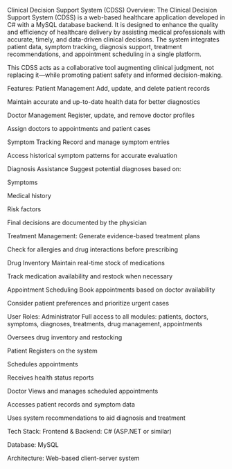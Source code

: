Clinical Decision Support System (CDSS)
Overview:
The Clinical Decision Support System (CDSS) is a web-based healthcare application developed in C# with a MySQL database backend. It is designed to enhance the quality and efficiency of healthcare delivery by assisting medical professionals with accurate, timely, and data-driven clinical decisions. The system integrates patient data, symptom tracking, diagnosis support, treatment recommendations, and appointment scheduling in a single platform.

This CDSS acts as a collaborative tool augmenting clinical judgment, not replacing it—while promoting patient safety and informed decision-making.

Features:
Patient Management
Add, update, and delete patient records

Maintain accurate and up-to-date health data for better diagnostics

Doctor Management
Register, update, and remove doctor profiles

Assign doctors to appointments and patient cases

Symptom Tracking
Record and manage symptom entries

Access historical symptom patterns for accurate evaluation

Diagnosis Assistance
Suggest potential diagnoses based on:

Symptoms

Medical history

Risk factors

Final decisions are documented by the physician

Treatment Management:
Generate evidence-based treatment plans

Check for allergies and drug interactions before prescribing

Drug Inventory
Maintain real-time stock of medications

Track medication availability and restock when necessary

Appointment Scheduling
Book appointments based on doctor availability

Consider patient preferences and prioritize urgent cases

User Roles:
Administrator
Full access to all modules: patients, doctors, symptoms, diagnoses, treatments, drug management, appointments

Oversees drug inventory and restocking

Patient
Registers on the system

Schedules appointments

Receives health status reports

Doctor
Views and manages scheduled appointments

Accesses patient records and symptom data

Uses system recommendations to aid diagnosis and treatment

Tech Stack:
Frontend & Backend: C# (ASP.NET or similar)

Database: MySQL

Architecture: Web-based client-server system
